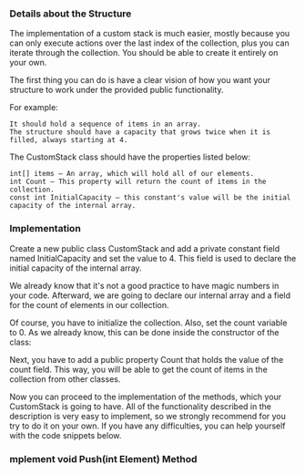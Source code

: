 ### Details about the Structure

The implementation of a custom stack is much easier, mostly because you can only execute actions over the last index of the collection, plus you can iterate through the collection. You should be able to create it entirely on your own.

The first thing you can do is have a clear vision of how you want your structure to work under the provided public functionality. 

For example:

	It should hold a sequence of items in an array. 
	The structure should have a capacity that grows twice when it is filled, always starting at 4. 
  
The CustomStack class should have the properties listed below:

	int[] items – An array, which will hold all of our elements.
	int Count – This property will return the count of items in the collection.
	const int InitialCapacity – this constant's value will be the initial capacity of the internal array.

### Implementation

Create a new public class CustomStack and add a private constant field named InitialCapacity and set the value to 4. This field is used to declare the initial capacity of the internal array.

We already know that it's not a good practice to have magic numbers in your code. Afterward, we are going to declare our internal array and a field for the count of elements in our collection.

Of course, you have to initialize the collection. Also, set the count variable to 0. As we already know, this can be done inside the constructor of the class:

Next, you have to add a public property Count that holds the value of the count field. This way, you will be able to get the count of items in the collection from other classes.

Now you can proceed to the implementation of the methods, which your CustomStack is going to have.
All of the functionality described in the description is very easy to implement, so we strongly recommend for you try to do it on your own. If you have any difficulties, you can help yourself with the code snippets below.

### mplement void Push(int Element) Method
